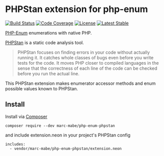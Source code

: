 # PHPStan extension for php-enum
[![Build Status](https://github.com/marc-mabe/php-enum-phpstan/workflows/Test/badge.svg?branch=master)](https://github.com/marc-mabe/php-enum-phpstan/actions?query=workflow%3ATests%20branch%3Amaster)
[![Code Coverage](https://codecov.io/github/marc-mabe/php-enum-phpstan/coverage.svg?branch=master)](https://codecov.io/gh/marc-mabe/php-enum-phpstan/branch/master/)
[![License](https://poser.pugx.org/marc-mabe/php-enum-phpstan/license)](https://github.com/marc-mabe/php-enum-phpstan/blob/master/LICENSE.txt)
[![Latest Stable](https://poser.pugx.org/marc-mabe/php-enum-phpstan/v/stable.png)](https://packagist.org/packages/marc-mabe/php-enum-phpstan)

[PHP-Enum](https://github.com/marc-mabe/php-enum) enumerations with native PHP.

[PHPStan](https://phpstan.org/) is a static code analysis tool.

> PHPStan focuses on finding errors in your code without actually running it.
> It catches whole classes of bugs even before you write tests for the code.
> It moves PHP closer to compiled languages in the sense that the correctness
> of each line of the code can be checked before you run the actual line.  

This PHPStan extension makes enumerator accessor methods and enum possible values known to PHPStan.

## Install

Install via [Composer](https://getcomposer.org)

```
composer require --dev marc-mabe/php-enum-phpstan
```

and include extension.neon in your project's PHPStan config

```
includes:
  - vendor/marc-mabe/php-enum-phpstan/extension.neon
```
